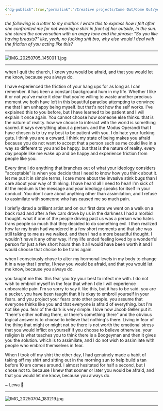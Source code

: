 ```yaml
---
{"dg-publish":true,"permalink":"/Creative projects/Come Out/Come Out/you always do/","tags":["letter","person/mom","queer","come_out"]}
---
```


*the following is a letter to my mother. I wrote this to express how I felt after she confronted me for not wearing a shirt in front of her outside, In the sun. she stared the conversation with an angry tone and the phrase: "So you like having breasts?" like, yeah, no fucking shit bro, why else would I deal with the friction of you acting like this?*

---
![IMG_20250705_145001 1.jpg](/img/user/IMG_20250705_145001%201.jpg)

---

when I quit the church, I knew you would be afraid, and that you would let me know, because you always do.

I have experienced the friction of your hang ups for as long as I can remember. it has been a constant background hum in my life. Whether I like it or not you've make it clear that you're willing to waste another precious moment we both have left in this beautiful paradise attempting to convince me that I am unhappy being myself. but that's not how the self works. I've explained this to you before, but I have learned to be patient and I will explain it once again. You cannot choose how someone else thinks. that is the nature of reality. how we choose to interact with the world is something sacred. it says everything about a person. and the Modus Operandi that I have chosen is to try my best to be patient with you. I do hate your fucking guts. I think you are a coward. I think my state of being makes you afraid because you do not want to accept that a person such as me could live in a way so different to you and be happy. but that is the nature of reality. every day people like me wake up and be happy and experience friction from people like you. 

Every time I do anything that branches out of what your ideology considers "acceptable" is when you decide that I need to know how you think about it. let me put it in simple terms, I care more about the invasive stink bugs than I care about your way of thinking. I have heard all I need to hear! I'm sick of it! the medium is the message and your ideology speaks for itself in your conduct. You don't care about anything other than assimilation, and I refuse to assimilate with someone who has caused me so much pain.

I briefly dated a brilliant artist and on our first date we went on a walk on a back road and after a few cars drove by us in the darkness I had a morbid thought. what if one of the people driving past us was a person who hates trans people so much that they decided to do something evil. I then realized how far my brain had wandered in a few short moments and that she was still talking to me as we walked. and then I had a more beautiful thought. I wouldn't have it any other way. if my life ended feeling loved by a wonderful person for just a few short hours then it all would have been worth it and I would choose that choice to be trans again.

when I consciously chose to alter my hormonal levels in my body to change it in a way that I prefer, I knew you would be afraid, and that you would let me know, because you always do.

you taught me this. this fear you try your best to infect me with. I do not wish to embroil myself in the fear that when I die I will experience unbearable pain. I'm so sorry to say it like this, but it has to be said. you are a sucker. you have been taught that it is okay to embroil yourself in your fears. and you project your fears onto other people. you assume that everyone thinks like you and that everyone is afraid of everything. but I'm not like you. fear of the dark is very simple. I love how Jacob Geller put it. "there's either nothing there, or there's something there" and the obvious logical answer is to choose to believe that nothing's there. Living in fear of the thing that might or might not be there is not worth the emotional stress that you would inflict on yourself if you choose to believe otherwise. your religion is what teaches you to think there is a Boogeyman and then it gives you the solution. which is to assimilate, and I do not wish to assimilate with people who embroil themselves in fear.

When I took off my shirt the other day, I had genuinely made a habit of taking off my shirt and sitting out in the morning sun to help build a tan before 10 am comes around. I almost hesitated for half a second, but I chose not to. because I knew that sooner or later you would be afraid, and that you would let me know, because you always do.

~ Lewa 💚

---

![IMG_20250704_183219.jpg](/img/user/IMG_20250704_183219.jpg)

---

